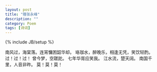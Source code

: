 ```yaml
---
layout: post
title: "赠张永峰"
description: ""
category: Poem
tags: [诗词]
---
```

{% include JB/setup %}

南风过，海棠落。连宵慵困韶华却。
珞珈水，醉晚乐，相逢无凭，笑饮轻酌。
过！过！过！
曾今梦，空蹉跎。
七年华胥应笑我。
江水流，楚天阔。
南国千里，人音非昨。
莫！莫！莫！
